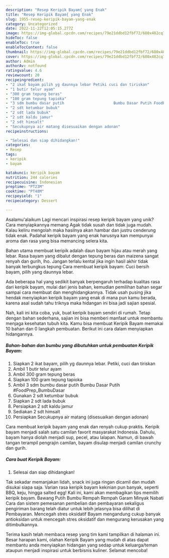 ```yaml
---
description: "Resep Keripik Bayam{ yang Enak"
title: "Resep Keripik Bayam{ yang Enak"
slug: 1955-resep-keripik-bayam-yang-enak
category: Uncategorized
date: 2022-11-22T12:05:15.277Z
image: https://img-global.cpcdn.com/recipes/79e21ddbd12fbf72/680x482cq70/keripik-bayam-foto-resep-utama.jpg
hideToc: false
enableToc: true
enableTocContent: false
thumbnail: https://img-global.cpcdn.com/recipes/79e21ddbd12fbf72/680x482cq70/keripik-bayam-foto-resep-utama.jpg
cover: https://img-global.cpcdn.com/recipes/79e21ddbd12fbf72/680x482cq70/keripik-bayam-foto-resep-utama.jpg
author: Admin
authorAv: notfound
ratingvalue: 4.6
reviewcount: 20
recipeingredient:
- "2 ikat bayam pilih yg daunnya lebar Petiki cuci dan tiriskan"
- "1 butir telur ayam"
- "300 gram tepung beras"
- "100 gram tepung tapioka"
- "3 sdm bumbu dasar putih                      Bumbu Dasar Putih FoodPrep_BumbuDasar"
- "2 sdt ketumbar bubuk"
- "2 sdt lada bubuk"
- "2 sdt kaldu jamur"
- "2 sdt himsalt"
- "Secukupnya air matang disesuaikan dengan adonan"
recipeinstructions:

- "Selesai dan siap dihidangkan!"
categories:
- Resep
tags:
- keripik
- bayam

katakunci: keripik bayam 
nutrition: 244 calories
recipecuisine: Indonesian
preptime: "PT23M"
cooktime: "PT48M"
recipeyield: "1"
recipecategory: Dessert

---
```



Asalamu'alaikum Lagi mencari inspirasi resep keripik bayam yang unik? Cara menyiapkannya memang Agak tidak susah dan tidak juga mudah. Kalau keliru mengolah maka hasilnya akan hambar dan justru cenderung tidak enak. Padahal keripik bayam yang enak harusnya kan mempunyai aroma dan rasa yang bisa memancing selera kita.


Bahan utama membuat keripik adalah daun bayam hijau atau merah yang lebar. Rasa bayam yang dibalut dengan tepung beras dan maizena sangat renyah dan gurih, lho. Jangan terlalu kental jika ingin hasil akhir tidak banyak terbungkus tepung Cara membuat keripik bayam: Cuci bersih bayam, pilih yang daunnya lebar.

Ada beberapa hal yang sedikit banyak berpengaruh terhadap kualitas rasa dari keripik bayam, mulai dari jenis bahan, kemudian pemilihan bahan segar sampai cara membuat dan menghidangkannya. Tidak usah pusing jika hendak menyiapkan keripik bayam yang enak di mana pun kamu berada, karena asal sudah tahu triknya maka hidangan ini bisa jadi sajian spesial.


Nah, kali ini kita coba, yuk, buat keripik bayam sendiri di rumah. Tetap dengan bahan sederhana, sajian ini bisa memberi manfaat untuk membantu menjaga kesehatan tubuh kita. Kamu bisa membuat Keripik Bayam memakai 10 bahan dan 0 langkah pembuatan. Berikut ini cara dalam menyiapkan hidangannya.

<!--inarticleads1-->

##### Bahan-bahan dan bumbu yang dibutuhkan untuk pembuatan Keripik Bayam:

1. Siapkan 2 ikat bayam, pilih yg daunnya lebar. Petiki, cuci dan tiriskan
1. Ambil 1 butir telur ayam
1. Ambil 300 gram tepung beras
1. Siapkan 100 gram tepung tapioka
1. Ambil 3 sdm bumbu dasar putih                      Bumbu Dasar Putih #FoodPrep_BumbuDasar
1. Gunakan 2 sdt ketumbar bubuk
1. Siapkan 2 sdt lada bubuk
1. Persiapkan 2 sdt kaldu jamur
1. Sediakan 2 sdt himsalt
1. Persiapkan Secukupnya air matang (disesuaikan dengan adonan)


Cara membuat keripik bayam yang enak dan renyah cukup praktis. Keripik bayam menjadi salah satu camilan favorit masyarakat Indonesia. Dahulu, bayam hanya diolah menjadi sup, pecel, atau lalapan. Namun, di bawah tangan terampil pengrajin camilan, bayam disulap menjadi camilan crunchy dan gurih. 

<!--inarticleads2-->

##### Cara buat Keripik Bayam:


1. Selesai dan siap dihidangkan!

Tak sekadar memanjakan lidah, snack ini juga ringan dicamil dan mudah disukai siapa saja. Varian rasa keripik bayam kekinian pun banyak, seperti BBQ, keju, hingga salted egg! Kali ini, kami akan membagikan tips memilih keripik bayam. Bawang Putih Bumbu Rempah Rempah Garam Minyak Nabati Cara dan sistem pemesanan pembelian dan pembayaran sekaligus pengiriman barang telah diatur untuk lebih jelasnya bisa dilihat di Pembayaran. Mencegah stres oksidatif Bayam mengandung cukup banyak antioksidan untuk mencegah stres oksidatif dan mengurang kerusakan yang ditimbulkannya. 

Terima kasih telah membaca resep yang tim kami tampilkan di halaman ini. Besar harapan kami, olahan Keripik Bayam yang mudah di atas dapat membantu anda menyiapkan hidangan yang sedap untuk keluarga/teman ataupun menjadi inspirasi untuk berbisnis kuliner. Selamat mencoba!
